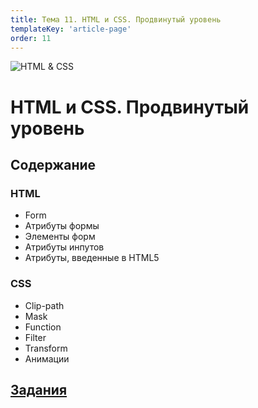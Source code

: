```yaml
---
title: Тема 11. HTML и CSS. Продвинутый уровень
templateKey: 'article-page'
order: 11
---
```

![HTML & CSS](..images/CSS3_and_HTML5_logos_small.png "HTML & CSS")

# HTML и CSS. Продвинутый уровень

## Содержание

### <gatsby-link to="/externals/topic11_html-css-advanced/html-advanced">HTML</gatsby-link>

-   <gatsby-link to="/externals/topic11_html-css-advanced/html-advanced#form">Form</gatsby-link>
-   <gatsby-link to="/externals/topic11_html-css-advanced/html-advanced#атрибуты-формы">Атрибуты формы</gatsby-link>
-   <gatsby-link to="/externals/topic11_html-css-advanced/html-advanced#элементы-форм">Элементы форм</gatsby-link>
-   <gatsby-link to="/externals/topic11_html-css-advanced/html-advanced#атрибуты-инпутов">Атрибуты инпутов</gatsby-link>
-   <gatsby-link to="/externals/topic11_html-css-advanced/html-advanced#атрибуты-введенные-в-html5">Атрибуты, введенные в HTML5</gatsby-link>

### <gatsby-link to="/externals/topic11_html-css-advanced/css-advanced">CSS</gatsby-link>

-   <gatsby-link to="/externals/topic11_html-css-advanced/css-advanced#сlip-path">Clip-path</gatsby-link>
-   <gatsby-link to="/externals/topic11_html-css-advanced/css-advanced#mask">Mask</gatsby-link>
-   <gatsby-link to="/externals/topic11_html-css-advanced/css-advanced#function">Function</gatsby-link>
-   <gatsby-link to="/externals/topic11_html-css-advanced/css-advanced#filter">Filter</gatsby-link>
-   <gatsby-link to="/externals/topic11_html-css-advanced/css-advanced#transform">Transform</gatsby-link>
-   <gatsby-link to="/externals/topic11_html-css-advanced/css-advanced#анимации">Анимации</gatsby-link>

## [Задания](https://github.com/WebPurple/external-courses/tree/master/src/ex11_html-css-advanced/README.md)
